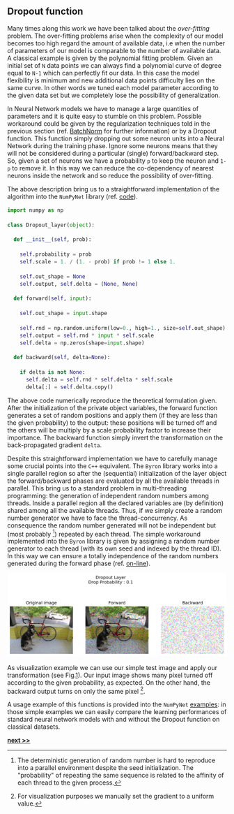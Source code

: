 ## Dropout function

Many times along this work we have been talked about the *over-fitting* problem.
The over-fitting problems arise when the complexity of our model becomes too high regard the amount of available data, i.e when the number of parameters of our model is comparable to the number of available data.
A classical example is given by the polynomial fitting problem.
Given an initial set of `N` data points we can always find a polynomial curve of degree equal to `N-1` which can perfectly fit our data.
In this case the model flexibility is minimum and new additional data points difficulty lies on the same curve.
In other words we tuned each model parameter according to the given data set but we completely lose the possibility of generalization.

In Neural Network models we have to manage a large quantities of parameters and it is quite easy to stumble on this problem.
Possible workaround could be given by the regularization techniques told in the previous section (ref. [BatchNorm](./BatchNorm.md) for further information) or by a Dropout function.
This function simply dropping out some neuron units into a Neural Network during the training phase.
Ignore some neurons means that they will not be considered during a particular (single) forward/backward step.
So, given a set of neurons we have a probability `p` to keep the neuron and `1-p` to remove it.
In this way we can reduce the co-dependency of nearest neurons inside the network and so reduce the possibility of over-fitting.

The above description bring us to a straightforward implementation of the algorithm into the `NumPyNet` library (ref. [code](https://github.com/Nico-Curti/NumPyNet/blob/master/NumPyNet/layers/dropout_layer.py)).

```python
import numpy as np

class Dropout_layer(object):

  def __init__(self, prob):

    self.probability = prob
    self.scale = 1. / (1. - prob) if prob != 1 else 1.

    self.out_shape = None
    self.output, self.delta = (None, None)

  def forward(self, input):

    self.out_shape = input.shape

    self.rnd = np.random.uniform(low=0., high=1., size=self.out_shape) < self.probability
    self.output = self.rnd * input * self.scale
    self.delta = np.zeros(shape=input.shape)

  def backward(self, delta=None):

    if delta is not None:
      self.delta = self.rnd * self.delta * self.scale
      delta[:] = self.delta.copy()

```

The above code numerically reproduce the theoretical formulation given.
After the initialization of the private object variables, the forward function generates a set of random positions and apply them (if they are less than the given probability) to the output: these positions will be turned off and the others will be multiply by a scale probability factor to increase their importance.
The backward function simply invert the transformation on the back-propagated gradient `delta`.

Despite this straightforward implementation we have to carefully manage some crucial points into the `C++` equivalent.
The `Byron` library works into a single parallel region so after the (sequential) initialization of the layer object the forward/backward phases are evaluated by all the available threads in parallel.
This bring us to a standard problem in multi-threading programming: the generation of independent random numbers among threads.
Inside a parallel region all the declared variables are (by definition) shared among all the available threads.
Thus, if we simply create a random number generator we have to face the thread-concurrency.
As consequence the random number generated will not be independent but (most probably [^1]) repeated by each thread.
The simple workaround implemented into the `Byron` library is given by assigning a random number generator to each thread (with its own seed and indexed by the thread ID).
In this way we can ensure a totally independence of the random numbers generated during the forward phase (ref. [on-line](https://github.com/Nico-Curti/Byron/blob/master/src/dropout_layer.cpp)).

![Dropout function applied on a testing image. The 10% of image pixels are turned off by the forward function. The corresponding gradient is back-propagated only on the previously activated pixels.](../../../../img/dropout_layer.svg)

As visualization example we can use our simple test image and apply our transformation (see Fig.[1](../../../../img/dropout_layer.svg)).
Our input image shows many pixel turned off according to the given probability, as expected.
On the other hand, the backward output turns on only the same pixel [^2].

A usage example of this functions is provided into the `NumPyNet` [examples](https://github.com/Nico-Curti/NumPyNet/tree/master/examples): in those simple examples we can easily compare the learning performances of standard neural network models with and without the Dropout function on classical datasets.


[^1]: The deterministic generation of random number is hard to reproduce into a parallel environment despite the seed initialization. The "probability" of repeating the same sequence is related to the affinity of each thread to the given process.

[^2]: For visualization purposes we manually set the gradient to a uniform value.


[**next >>**](./Shortcut.md)
